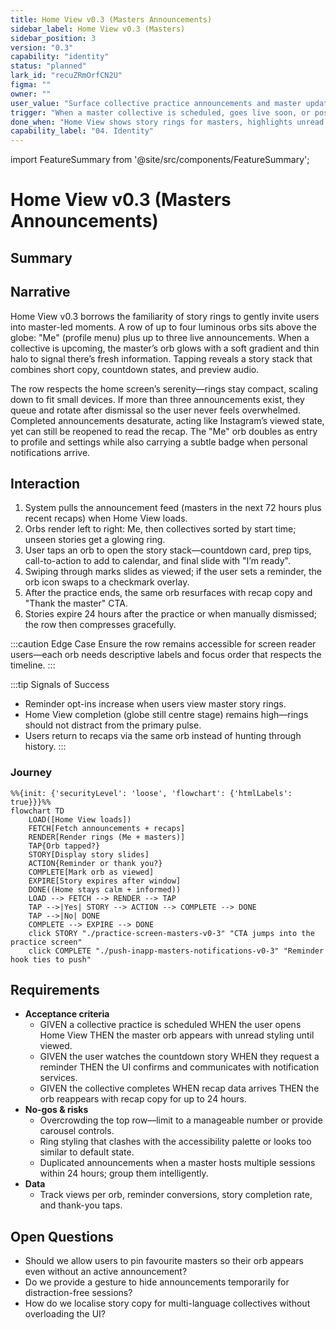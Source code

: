 ```yaml
---
title: Home View v0.3 (Masters Announcements)
sidebar_label: Home View v0.3 (Masters)
sidebar_position: 3
version: "0.3"
capability: "identity"
status: "planned"
lark_id: "recuZRmOrfCN2U"
figma: ""
owner: ""
user_value: "Surface collective practice announcements and master updates without cluttering the calm home experience."
trigger: "When a master collective is scheduled, goes live soon, or posts a follow-up story."
done_when: "Home View shows story rings for masters, highlights unread announcements, and deep-links into practice screens or recap flows."
capability_label: "04. Identity"
---
```


import FeatureSummary from '@site/src/components/FeatureSummary';

# Home View v0.3 (Masters Announcements)

## Summary

<FeatureSummary />

## Narrative
Home View v0.3 borrows the familiarity of story rings to gently invite users into master-led moments. A row of up to four luminous orbs sits above the globe: "Me" (profile menu) plus up to three live announcements. When a collective is upcoming, the master’s orb glows with a soft gradient and thin halo to signal there’s fresh information. Tapping reveals a story stack that combines short copy, countdown states, and preview audio.

The row respects the home screen’s serenity—rings stay compact, scaling down to fit small devices. If more than three announcements exist, they queue and rotate after dismissal so the user never feels overwhelmed. Completed announcements desaturate, acting like Instagram’s viewed state, yet can still be reopened to read the recap. The "Me" orb doubles as entry to profile and settings while also carrying a subtle badge when personal notifications arrive.

## Interaction
1. System pulls the announcement feed (masters in the next 72 hours plus recent recaps) when Home View loads.
2. Orbs render left to right: Me, then collectives sorted by start time; unseen stories get a glowing ring.
3. User taps an orb to open the story stack—countdown card, prep tips, call-to-action to add to calendar, and final slide with "I’m ready".
4. Swiping through marks slides as viewed; if the user sets a reminder, the orb icon swaps to a checkmark overlay.
5. After the practice ends, the same orb resurfaces with recap copy and "Thank the master" CTA.
6. Stories expire 24 hours after the practice or when manually dismissed; the row then compresses gracefully.

:::caution Edge Case
Ensure the row remains accessible for screen reader users—each orb needs descriptive labels and focus order that respects the timeline.
:::

:::tip Signals of Success
- Reminder opt-ins increase when users view master story rings.
- Home View completion (globe still centre stage) remains high—rings should not distract from the primary pulse.
- Users return to recaps via the same orb instead of hunting through history.
:::

### Journey

```mermaid
%%{init: {'securityLevel': 'loose', 'flowchart': {'htmlLabels': true}}}%%
flowchart TD
    LOAD([Home View loads])
    FETCH[Fetch announcements + recaps]
    RENDER[Render rings (Me + masters)]
    TAP{Orb tapped?}
    STORY[Display story slides]
    ACTION{Reminder or thank you?}
    COMPLETE[Mark orb as viewed]
    EXPIRE[Story expires after window]
    DONE((Home stays calm + informed))
    LOAD --> FETCH --> RENDER --> TAP
    TAP -->|Yes| STORY --> ACTION --> COMPLETE --> DONE
    TAP -->|No| DONE
    COMPLETE --> EXPIRE --> DONE
    click STORY "./practice-screen-masters-v0-3" "CTA jumps into the practice screen"
    click COMPLETE "./push-inapp-masters-notifications-v0-3" "Reminder hook ties to push"
```

## Requirements
- **Acceptance criteria**
  - GIVEN a collective practice is scheduled WHEN the user opens Home View THEN the master orb appears with unread styling until viewed.
  - GIVEN the user watches the countdown story WHEN they request a reminder THEN the UI confirms and communicates with notification services.
  - GIVEN the collective completes WHEN recap data arrives THEN the orb reappears with recap copy for up to 24 hours.
- **No-gos & risks**
  - Overcrowding the top row—limit to a manageable number or provide carousel controls.
  - Ring styling that clashes with the accessibility palette or looks too similar to default state.
  - Duplicated announcements when a master hosts multiple sessions within 24 hours; group them intelligently.
- **Data**
  - Track views per orb, reminder conversions, story completion rate, and thank-you taps.

## Open Questions
- Should we allow users to pin favourite masters so their orb appears even without an active announcement?
- Do we provide a gesture to hide announcements temporarily for distraction-free sessions?
- How do we localise story copy for multi-language collectives without overloading the UI?
